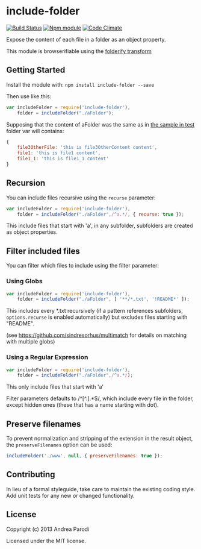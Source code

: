 # include-folder
[![Build Status](https://secure.travis-ci.org/parro-it/include-folder.png?branch=master)](http://travis-ci.org/parro-it/include-folder)  [![Npm module](https://badge.fury.io/js/include-folder.png)](https://npmjs.org/package/include-folder) [![Code Climate](https://codeclimate.com/github/parro-it/include-folder/badges/gpa.svg)](https://codeclimate.com/github/parro-it/include-folder)

Expose the content of each file in a folder as an object property.

This module is browserifiable using the [folderify transform](https://github.com/parro-it/folderify)


## Getting Started
Install the module with: `npm install include-folder --save`

Then use like this:

```javascript
var includeFolder = require('include-folder'),
    folder = includeFolder("./aFolder");
```

Supposing that the content of aFolder was the same as in [the sample in test](https://github.com/parro-it/include-folder/tree/master/test/files)
folder var will contains:

```javascript
{
    file3OtherFile: 'this is file3OtherContent content',
    file1: 'this is file1 content',
    file1_1: 'this is file1_1 content'
}
```

## Recursion

You can include files recursive using the `recurse` parameter:


```javascript
var includeFolder = require('include-folder'),
    folder = includeFolder("./aFolder",/^a.*/, { recurse: true });
```

This include files that start with 'a', in any subfolder, subfolders are created as object properties.

## Filter included files

You can filter which files to include using the filter parameter:

### Using Globs

```javascript
var includeFolder = require('include-folder'),
    folder = includeFolder("./aFolder", [ '**/*.txt', '!README*' ]);
```

This includes every *.txt recursively (if a pattern references subfolders, `options.recurse` is enabled automatically) but excludes files starting with "README".

(see https://github.com/sindresorhus/multimatch for details on matching with multiple globs)

### Using a Regular Expression

```javascript
var includeFolder = require('include-folder'),
    folder = includeFolder("./aFolder",/^a.*/);
```

This only include files that start with 'a'

Filter parameters defaults to /^[^.].*$/, which include every file
in the folder, except hidden ones (these that has a name starting with dot).

## Preserve filenames

To prevent normalization and stripping of the extension in the result object, the `preserveFilenames` option can be used:

```javascript
includeFolder('./www', null, { preserveFilenames: true });
```

## Contributing
In lieu of a formal styleguide, take care to maintain the existing coding style.
Add unit tests for any new or changed functionality.


## License

Copyright (c) 2013 Andrea Parodi

Licensed under the MIT license.
